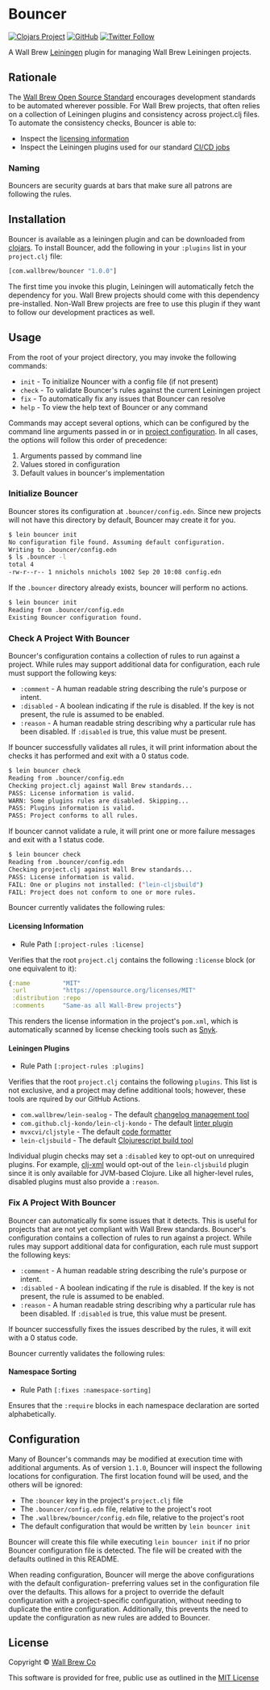 # Bouncer

[![Clojars Project](https://img.shields.io/clojars/v/com.wallbrew/bouncer.svg)](https://clojars.org/com.wallbrew/bouncer)
[![GitHub](https://img.shields.io/github/license/Wall-Brew-Co/bouncer)](https://github.com/Wall-Brew-Co/bouncer/blob/master/LICENSE)
[![Twitter Follow](https://img.shields.io/twitter/follow/WallBrew?style=social)](https://twitter.com/WallBrew)

A Wall Brew [Leiningen](https://leiningen.org/) plugin for managing Wall Brew Leiningen projects.

## Rationale

The [Wall Brew Open Source Standard](https://github.com/Wall-Brew-Co/open-source?tab=readme-ov-file#automating-opinions) encourages development standards to be automated wherever possible.
For Wall Brew projects, that often relies on a collection of Leiningen plugins and consistency across project.clj files.
To automate the consistency checks, Bouncer is able to:

* Inspect the [licensing information](https://github.com/Wall-Brew-Co/open-source?tab=readme-ov-file#licensing)
* Inspect the Leiningen plugins used for our standard [CI/CD jobs](https://github.com/Wall-Brew-Co/rebroadcast/tree/master/sources/github-actions)

### Naming

Bouncers are security guards at bars that make sure all patrons are following the rules.

## Installation

Bouncer is available as a leiningen plugin and can be downloaded from [clojars](https://clojars.org/com.wallbrew/bouncer).
To install Bouncer, add the following in your `:plugins` list in your `project.clj` file:

```clj
[com.wallbrew/bouncer "1.0.0"]
```

The first time you invoke this plugin, Leiningen will automatically fetch the dependency for you.
Wall Brew projects should come with this dependency pre-installed.
Non-Wall Brew projects are free to use this plugin if they want to follow our development practices as well.

## Usage

From the root of your project directory, you may invoke the following commands:

* `init` - To initialize Nouncer with a config file (if not present)
* `check` - To validate Bouncer's rules against the current Leiningen project
* `fix` - To automatically fix any issues that Bouncer can resolve
* `help` - To view the help text of Bouncer or any command

Commands may accept several options,  which can be configured by the command line arguments passed in or in [project configuration](#configuration).
In all cases, the options will follow this order of precedence:

1. Arguments passed by command line
2. Values stored in configuration
3. Default values in bouncer's implementation

### Initialize Bouncer

Bouncer stores its configuration at `.bouncer/config.edn`.
Since new projects will not have this directory by default, Bouncer may create it for you.

```sh
$ lein bouncer init
No configuration file found. Assuming default configuration.
Writing to .bouncer/config.edn
$ ls .bouncer -l
total 4
-rw-r--r-- 1 nnichols nnichols 1002 Sep 20 10:08 config.edn
```

If the `.bouncer` directory already exists, bouncer will perform no actions.

```sh
$ lein bouncer init
Reading from .bouncer/config.edn
Existing Bouncer configuration found.
```


### Check A Project With Bouncer

Bouncer's configuration contains a collection of rules to run against a project.
While rules may support additional data for configuration, each rule must support the following keys:

* `:comment` - A human readable string describing the rule's purpose or intent.
* `:disabled` - A boolean indicating if the rule is disabled. If the key is not present, the rule is assumed to be enabled.
* `:reason` - A human readable string describing why a particular rule has been disabled. If `:disabled` is true, this value must be present.

If bouncer successfully validates all rules, it will print information about the checks it has performed and exit with a 0 status code.

```sh
$ lein bouncer check
Reading from .bouncer/config.edn
Checking project.clj against Wall Brew standards...
PASS: License information is valid.
WARN: Some plugins rules are disabled. Skipping...
PASS: Plugins information is valid.
PASS: Project conforms to all rules.
```

If bouncer cannot validate a rule, it will print one or more failure messages and exit with a 1 status code.

```sh
$ lein bouncer check
Reading from .bouncer/config.edn
Checking project.clj against Wall Brew standards...
PASS: License information is valid.
FAIL: One or plugins not installed: ("lein-cljsbuild")
FAIL: Project does not conform to one or more rules.
```

Bouncer currently validates the following rules:

#### Licensing Information

- Rule Path `[:project-rules :license]`

Verifies that the root `project.clj` contains the following `:license` block (or one equivalent to it):

```clj
{:name         "MIT"
 :url          "https://opensource.org/licenses/MIT"
 :distribution :repo
 :comments     "Same-as all Wall-Brew projects"}
```

This renders the license information in the project's `pom.xml`, which is automatically scanned by license checking tools such as [Snyk](https://docs.snyk.io/).

#### Leiningen Plugins

- Rule Path `[:project-rules :plugins]`

Verifies that the root `project.clj` contains the following `plugins`.
This list is not exclusive, and a project may define additional tools; however, these tools are rquired by our GitHub Actions.

- `com.wallbrew/lein-sealog` - The default [changelog management tool](https://github.com/Wall-Brew-Co/lein-sealog)
- `com.github.clj-kondo/lein-clj-kondo` - The default [linter plugin](https://github.com/clj-kondo/lein-clj-kondo)
- `mvxcvi/cljstyle` - The default [code formatter](https://github.com/greglook/cljstyle)
- `lein-cljsbuild` - The default [Clojurescript build tool](https://clojars.org/lein-cljsbuild)

Individual plugin checks may set a `:disabled` key to opt-out on unrequired plugins.
For example, [clj-xml](https://github.com/Wall-Brew-Co/clj-xml) would opt-out of the `lein-cljsbuild` plugin since it is only available for JVM-based Clojure.
Like all higher-level rules, disabled plugins must also provide a `:reason`.

### Fix A Project With Bouncer

Bouncer can automatically fix some issues that it detects.
This is useful for projects that are not yet compliant with Wall Brew standards.
Bouncer's configuration contains a collection of rules to run against a project.
While rules may support additional data for configuration, each rule must support the following keys:

* `:comment` - A human readable string describing the rule's purpose or intent.
* `:disabled` - A boolean indicating if the rule is disabled. If the key is not present, the rule is assumed to be enabled.
* `:reason` - A human readable string describing why a particular rule has been disabled. If `:disabled` is true, this value must be present.

If bouncer successfully fixes the issues described by the rules, it will exit with a 0 status code.

Bouncer currently validates the following rules:

#### Namespace Sorting

- Rule Path `[:fixes :namespace-sorting]`

Ensures that the `:require` blocks in each namespace declaration are sorted alphabetically.

## Configuration

Many of Bouncer's commands may be modified at execution time with additional arguments.
As of version `1.1.0`, Bouncer will inspect the following locations for configuration.
The first location found will be used, and the others will be ignored:

- The `:bouncer` key in the project's `project.clj` file
- The `.bouncer/config.edn` file, relative to the project's root
- The `.wallbrew/bouncer/config.edn` file, relative to the project's root
- The default configuration that would be written by `lein bouncer init`

Bouncer will create this file while executing `lein bouncer init` if no prior Bouncer configuration file is detected.
The file will be created with the defaults outlined in this README.

When reading configuration, Bouncer will merge the above configurations with the default configuration- preferring values set in the configuration file over the defaults.
This allows for a project to override the default configuration with a project-specific configuration, without needing to duplicate the entire configuration.
Additionally, this prevents the need to update the configuration as new rules are added to Bouncer.

## License

Copyright © [Wall Brew Co](https://wallbrew.com/)

This software is provided for free, public use as outlined in the [MIT License](https://github.com/Wall-Brew-Co/bouncer/blob/master/LICENSE)
